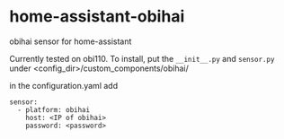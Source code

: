 # home-assistant-obihai
obihai sensor for home-assistant

Currently tested on obi110. To install, put the `__init__.py` and `sensor.py` under
<config_dir>/custom_components/obihai/


in the configuration.yaml add
```
sensor:
  - platform: obihai
    host: <IP of obihai>
    password: <password>
```
